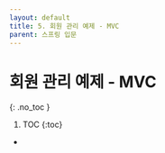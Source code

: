 ```yaml
---
layout: default
title: 5. 회원 관리 예제 - MVC
parent: 스프링 입문
---
```


# 회원 관리 예제 - MVC
{: .no_toc }

1. TOC
{:toc}

- 